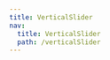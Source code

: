 ```yaml
---
title: VerticalSlider
nav:
  title: VerticalSlider
  path: /verticalSlider
---
```


<code src="../examples/verticalSlider.tsx"></code>
